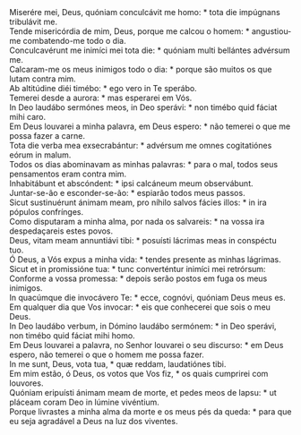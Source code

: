 <div class="dropcap text-justify">Miserére mei, Deus, quóniam conculcávit me homo: * tota die impúgnans tribulávit me.</div>
<div class="dropcap text-justify">Tende misericórdia de mim, Deus, porque me calcou o homem: * angustiou-me combatendo-me todo o dia.</div>
<div class="text-justify">Conculcavérunt me inimíci mei tota die: * quóniam multi bellántes advérsum me.</div>
<div class="text-justify">Calcaram-me os meus inimigos todo o dia: * porque são muitos os que lutam contra mim.</div>
<div class="text-justify">Ab altitúdine diéi timébo: * ego vero in Te sperábo.</div>
<div class="text-justify">Temerei desde a aurora: * mas esperarei em Vós.</div>
<div class="text-justify">In Deo laudábo sermónes meos, in Deo sperávi: * non timébo quid fáciat mihi caro.</div>
<div class="text-justify">Em Deus louvarei a minha palavra, em Deus espero: * não temerei o que me possa fazer a carne.</div>
<div class="text-justify">Tota die verba mea exsecrabántur: * advérsum me omnes cogitatiónes eórum in malum.</div>
<div class="text-justify">Todos os dias abominavam as minhas palavras: * para o mal, todos seus pensamentos eram contra mim.</div>
<div class="text-justify">Inhabitábunt et abscóndent: * ipsi calcáneum meum observábunt.</div>
<div class="text-justify">Juntar-se-ão e esconder-se-ão: * espiarão todos meus passos.</div>
<div class="text-justify">Sicut sustinuérunt ánimam meam, pro níhilo salvos fácies illos: * in ira pópulos confrínges.</div>
<div class="text-justify">Como disputaram a minha alma, por nada os salvareis: * na vossa ira despedaçareis estes povos.</div>
<div class="text-justify">Deus, vitam meam annuntiávi tibi: * posuísti lácrimas meas in conspéctu tuo.</div>
<div class="text-justify">Ó Deus, a Vós expus a minha vida: * tendes presente as minhas lágrimas.</div>
<div class="text-justify">Sicut et in promissióne tua: * tunc converténtur inimíci mei retrórsum:</div>
<div class="text-justify">Conforme a vossa promessa: * depois serão postos em fuga os meus inimigos.</div>
<div class="text-justify">In quacúmque die invocávero Te: * ecce, cognóvi, quóniam Deus meus es.</div>
<div class="text-justify">Em qualquer dia que Vos invocar: * eis que conhecerei que sois o meu Deus.</div>
<div class="text-justify">In Deo laudábo verbum, in Dómino laudábo sermónem: * in Deo sperávi, non timébo quid fáciat mihi homo.</div>
<div class="text-justify">Em Deus louvarei a palavra, no Senhor louvarei o seu discurso: * em Deus espero, não temerei o que o homem me possa fazer.</div>
<div class="text-justify">In me sunt, Deus, vota tua, * quæ reddam, laudatiónes tibi.</div>
<div class="text-justify">Em mim estão, ó Deus, os votos que Vos fiz, * os quais cumprirei com louvores.</div>
<div class="text-justify">Quóniam eripuísti ánimam meam de morte, et pedes meos de lapsu: * ut pláceam coram Deo in lúmine vivéntium.</div>
<div class="text-justify">Porque livrastes a minha alma da morte e os meus pés da queda: * para que eu seja agradável a Deus na luz dos viventes.</div>
